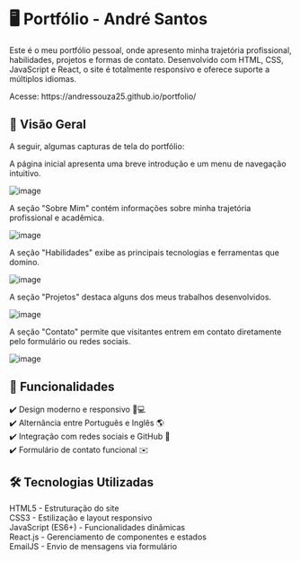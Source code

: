 <h1>🖥️ Portfólio - André Santos</h1>

<p>Este é o meu portfólio pessoal, onde apresento minha trajetória profissional, habilidades, projetos e formas de contato. Desenvolvido com HTML, CSS, JavaScript e React, o site é totalmente responsivo e oferece suporte a múltiplos idiomas.</p>
<p>Acesse: https://andressouza25.github.io/portfolio/</p>

<h2>📸 Visão Geral</h2>

A seguir, algumas capturas de tela do portfólio:

<p>A página inicial apresenta uma breve introdução e um menu de navegação intuitivo.</p>

![image](https://github.com/user-attachments/assets/4e63d0e7-919e-49ba-889a-e6772d169b17)

<p>A seção "Sobre Mim" contém informações sobre minha trajetória profissional e acadêmica.</p>

![image](https://github.com/user-attachments/assets/9240841a-186a-4c29-a8ed-333a13126d1c)


<p>A seção "Habilidades" exibe as principais tecnologias e ferramentas que domino.</p>

![image](https://github.com/user-attachments/assets/9686306b-ee95-452b-8fae-bf4f7da56ff2)


<p>A seção "Projetos" destaca alguns dos meus trabalhos desenvolvidos.</p>

![image](https://github.com/user-attachments/assets/ed1fe8b7-41ce-402b-b4fe-9b6801b2e3bc)

<p>A seção "Contato" permite que visitantes entrem em contato diretamente pelo formulário ou redes sociais.</p>

![image](https://github.com/user-attachments/assets/1abcbe1b-1e78-45ce-ab1b-f80b0dd9457d)



<h2>🚀 Funcionalidades</h2>
✔️ Design moderno e responsivo 📱💻<br>
✔️ Alternância entre Português e Inglês 🌎<br>
✔️ Integração com redes sociais e GitHub 🔗<br>
✔️ Formulário de contato funcional ✉️<br>

<h2>🛠️ Tecnologias Utilizadas</h2>
HTML5 - Estruturação do site<br>
CSS3 - Estilização e layout responsivo<br>
JavaScript (ES6+) - Funcionalidades dinâmicas<br>
React.js - Gerenciamento de componentes e estados<br>
EmailJS - Envio de mensagens via formulário<br>

